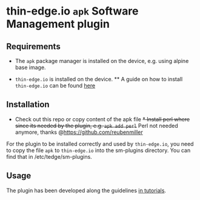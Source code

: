 # thin-edge.io `apk` Software Management plugin

## Requirements

* The `apk` package manager is installed on the device, e.g. using alpine base image.

* `thin-edge.io` is installed on the device.
  ** A guide on how to install `thin-edge.io` can be found [here](https://thin-edge.github.io/thin-edge.io/html/howto-guides/002_installation.html)

## Installation

* Check out this repo or copy content of the apk file
~~* Install perl where since its needed by the plugin, e.g. `apk add perl`~~ Perl not needed anymore, thanks @https://github.com/reubenmiller

For the plugin to be installed correctly and used by `thin-edge.io`, you need to copy the file `apk` to `thin-edge.io` into the sm-plugins directory. You can find that in /etc/tedge/sm-plugins.


## Usage

The plugin has been developed along the guidelines [in tutorials](https://thin-edge.github.io/thin-edge.io/html/tutorials/write-my-software-management-plugin.html).